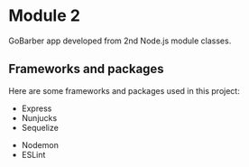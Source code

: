 # Module 2

GoBarber app developed from 2nd Node.js module classes.

## Frameworks and packages

Here are some frameworks and packages used in this project:

-   Express
-   Nunjucks
-   Sequelize

*   Nodemon
*   ESLint
